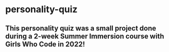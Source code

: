 # personality-quiz
## This personality quiz was a small project done during a 2-week Summer Immersion course with Girls Who Code in 2022!